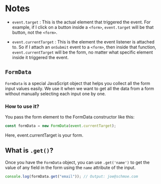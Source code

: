 # Notes

- `event.target` : This is the actual element that triggered the event. For example, if I click on a button inside a `<form>`, `event.target` will be that button, not the `<form>`.

- `event.currentTarget` : This is the element the event listener is attached to. So if I attach an `onSubmit` event to a `<form>`, then inside that function, `event.currentTarget` will be the form, no matter what specific element inside it triggered the event.

## `FormData` 

`FormData` is a special JavaScript object that helps you collect all the form input values easily. We use it when we want to get all the data from a form without manually selecting each input one by one.

### How to use it?

You pass the form element to the FormData constructor like this:
```js
const formData = new FormData(event.currentTarget);
```
Here, event.currentTarget is your form.

## What is `.get()`?

Once you have the `FormData` object, you can use `.get('name')` to get the value of any field in the form using the `name` attribute of the input.

```js
console.log(formData.get("email")); // Output: joe@schmoe.com
```